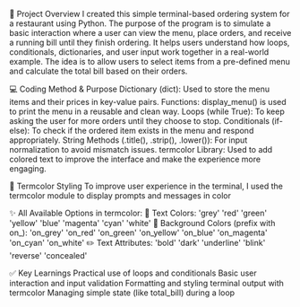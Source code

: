 📌 Project Overview
I created this simple terminal-based ordering system for a restaurant using Python. The purpose of the program is to simulate a basic interaction where a user can view the menu, place orders, and receive a running bill until they finish ordering. It helps users understand how loops, conditionals, dictionaries, and user input work together in a real-world example.
The idea is to allow users to select items from a pre-defined menu and calculate the total bill based on their orders.

💻 Coding Method & Purpose
Dictionary (dict): Used to store the menu items and their prices in key-value pairs.
Functions: display_menu() is used to print the menu in a reusable and clean way.
Loops (while True): To keep asking the user for more orders until they choose to stop.
Conditionals (if-else): To check if the ordered item exists in the menu and respond appropriately.
String Methods (.title(), .strip(), .lower()): For input normalization to avoid mismatch issues.
termcolor Library: Used to add colored text to improve the interface and make the experience more engaging.

🌈 Termcolor Styling
To improve user experience in the terminal, I used the termcolor module to display prompts and messages in color

✨ All Available Options in termcolor:
🎨 Text Colors:
'grey'
'red'
'green'
'yellow'
'blue'
'magenta'
'cyan'
'white'
🎨 Background Colors (prefix with on_):
'on_grey'
'on_red'
'on_green'
'on_yellow'
'on_blue'
'on_magenta'
'on_cyan'
'on_white'
✏️ Text Attributes:
'bold'
'dark'
'underline'
'blink'
'reverse'
'concealed'

✅ Key Learnings
Practical use of loops and conditionals
Basic user interaction and input validation
Formatting and styling terminal output with termcolor
Managing simple state (like total_bill) during a loop